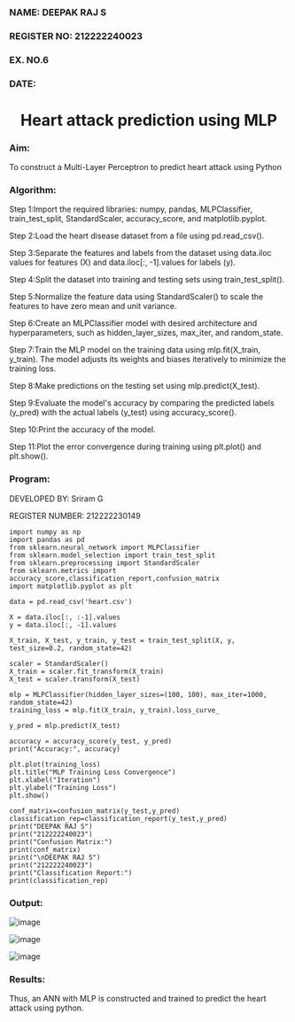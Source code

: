 <H3>NAME: DEEPAK RAJ S</H3>
<H3>REGISTER NO: 212222240023</H3>
<H3>EX. NO.6</H3>
<H3>DATE:</H3>
<H1 ALIGN =CENTER>Heart attack prediction using MLP</H1>
<H3>Aim:</H3>  To construct a  Multi-Layer Perceptron to predict heart attack using Python

<H3>Algorithm:</H3>

Step 1:Import the required libraries: numpy, pandas, MLPClassifier, train_test_split, StandardScaler, accuracy_score, and matplotlib.pyplot.<BR>


Step 2:Load the heart disease dataset from a file using pd.read_csv().<BR>

Step 3:Separate the features and labels from the dataset using data.iloc values for features (X) and data.iloc[:, -1].values for labels (y).<BR>

Step 4:Split the dataset into training and testing sets using train_test_split().<BR>

Step 5:Normalize the feature data using StandardScaler() to scale the features to have zero mean and unit variance.<BR>

Step 6:Create an MLPClassifier model with desired architecture and hyperparameters, such as hidden_layer_sizes, max_iter, and random_state.<BR>

Step 7:Train the MLP model on the training data using mlp.fit(X_train, y_train). The model adjusts its weights and biases iteratively to minimize the training loss.<BR>

Step 8:Make predictions on the testing set using mlp.predict(X_test).<BR>

Step 9:Evaluate the model's accuracy by comparing the predicted labels (y_pred) with the actual labels (y_test) using accuracy_score().<BR>

Step 10:Print the accuracy of the model.<BR>

Step 11:Plot the error convergence during training using plt.plot() and plt.show().<BR>

<H3>Program: </H3>

DEVELOPED BY: Sriram G

REGISTER NUMBER: 212222230149

```
import numpy as np
import pandas as pd
from sklearn.neural_network import MLPClassifier
from sklearn.model_selection import train_test_split
from sklearn.preprocessing import StandardScaler
from sklearn.metrics import accuracy_score,classification_report,confusion_matrix
import matplotlib.pyplot as plt
```
```
data = pd.read_csv('heart.csv')
```
```
X = data.iloc[:, :-1].values
y = data.iloc[:, -1].values
```
```
X_train, X_test, y_train, y_test = train_test_split(X, y, test_size=0.2, random_state=42)
```
```
scaler = StandardScaler()
X_train = scaler.fit_transform(X_train)
X_test = scaler.transform(X_test)
```
```
mlp = MLPClassifier(hidden_layer_sizes=(100, 100), max_iter=1000, random_state=42)
training_loss = mlp.fit(X_train, y_train).loss_curve_
```
```
y_pred = mlp.predict(X_test)
```
```
accuracy = accuracy_score(y_test, y_pred)
print("Accuracy:", accuracy)
```
```
plt.plot(training_loss)
plt.title("MLP Training Loss Convergence")
plt.xlabel("Iteration")
plt.ylabel("Training Loss")
plt.show()
```
```
conf_matrix=confusion_matrix(y_test,y_pred)
classification_rep=classification_report(y_test,y_pred)
print("DEEPAK RAJ S")
print("212222240023")
print("Confusion Matrix:")
print(conf_matrix)
print("\nDEEPAK RAJ S")
print("212222240023")
print("Classification Report:")
print(classification_rep)
```



<H3>Output:</H3>

![image](https://github.com/Sriram8452/EX-6-NN/assets/118708032/a459cffc-1b25-48b2-bd6b-1c0cfe432005)


![image](https://github.com/Sriram8452/EX-6-NN/assets/118708032/ffb7823b-8018-488d-99fa-385af8e6be0e)

![image](https://github.com/DEEPAK2200233/EX-6-NN/assets/118707676/2850aa3c-0e25-4de6-9b7c-e41057a893b3)




<H3>Results:</H3>
Thus, an ANN with MLP is constructed and trained to predict the heart attack using python.
